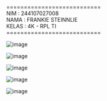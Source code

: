 =========================== <br>
NIM     : 244107027008      <br>
NAMA    : FRANKIE STEINNLIE <br>
KELAS   : 4K - RPL TI       <br>
=========================== <br>

![image](https://github.com/user-attachments/assets/8afcad4c-3fae-4d06-892c-a99fb5cd39ae) <br>


![image](https://github.com/user-attachments/assets/309c3565-77f1-4113-b9b6-a3939fbb70ef) <br>


![image](https://github.com/user-attachments/assets/c3d40415-db20-46bf-8aa8-2600ef17a256) <br>


![image](https://github.com/user-attachments/assets/6e7fa532-a578-4b56-9465-b9d5cf03611b) <br>


![image](https://github.com/user-attachments/assets/94097695-2977-4331-b0e6-aeb32562d06b) <br>

